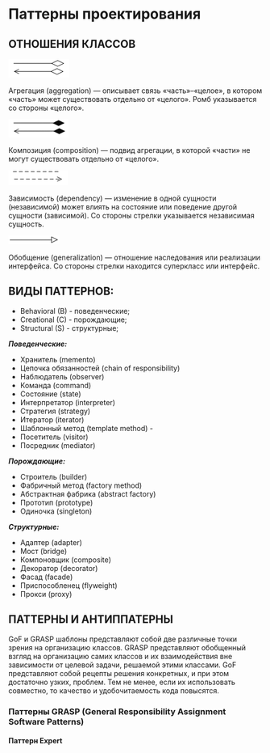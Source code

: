 # Паттерны проектирования

## ОТНОШЕНИЯ КЛАССОВ

![i1.png](/img/design_pattern/class_relations/i1.png)

Агрегация (aggregation) — описывает связь «часть»–«целое», в котором «часть»
может существовать отдельно от «целого». Ромб указывается со стороны «целого».

![i1.png](/img/design_pattern/class_relations/i2.png)

Композиция (composition) — подвид агрегации, в которой «части» не могут
существовать отдельно от «целого».

![i1.png](/img/design_pattern/class_relations/i3.png)

Зависимость (dependency) — изменение в одной сущности (независимой) может влиять
на состояние или поведение другой сущности (зависимой). Со стороны стрелки
указывается независимая сущность.

![i1.png](/img/design_pattern/class_relations/i4.png)

Обобщение (generalization) — отношение наследования или реализации интерфейса.
Со стороны стрелки находится суперкласс или интерфейс.

## ВИДЫ ПАТТЕРНОВ:

- Behavioral (B) - поведенческие;
- Creational (C) - порождающие;
- Structural (S) - структурные;

**_Поведенческие:_**

- Хранитель (memento)
- Цепочка обязанностей (chain of responsibility)
- Наблюдатель (observer)
- Команда (command)
- Состояние (state)
- Интерпретатор (interpreter)
- Стратегия (strategy)
- Итератор (iterator)
- Шаблонный метод (template method) -
- Посетитель (visitor)
- Посредник (mediator)

**_Порождающие:_**

- Строитель (builder)
- Фабричный метод (factory method)
- Абстрактная фабрика (abstract factory)
- Прототип (prototype)
- Одиночка (singleton)

**_Структурные:_**

- Адаптер (adapter)
- Мост (bridge)
- Компоновщик (composite)
- Декоратор (decorator)
- Фасад (facade)
- Приспособленец (flyweight)
- Прокси (proxy)

## ПАТТЕРНЫ И АНТИППАТЕРНЫ

GoF и GRASP шаблоны представляют собой две различные точки зрения
на организацию классов. GRASP представляют обобщенный взгляд на организацию
самих классов и их взаимодействия вне зависимости от целевой задачи,
решаемой этими классами. GoF представляют собой рецепты решения конкретных, и
при этом достаточно узких, проблем. Тем не менее, если их использовать
совместно, то качество и удобочитаемость кода повысятся.

### Паттерны GRASP (General Responsibility Assignment Software Patterns)

#### Паттерн Expert

